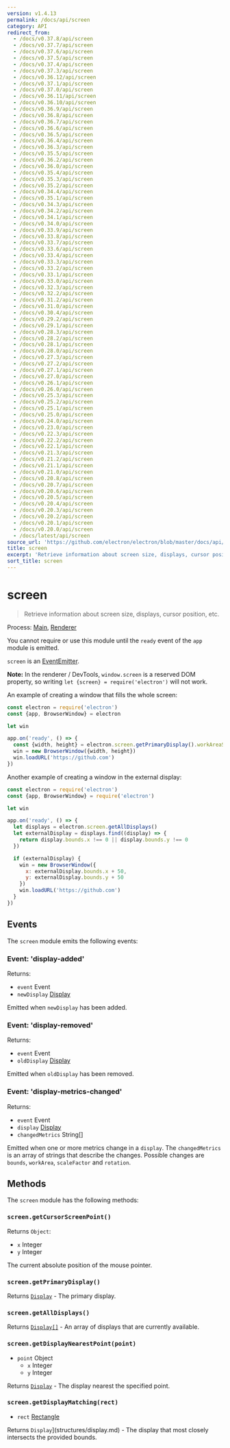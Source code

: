 ```yaml
---
version: v1.4.13
permalink: /docs/api/screen
category: API
redirect_from:
  - /docs/v0.37.8/api/screen
  - /docs/v0.37.7/api/screen
  - /docs/v0.37.6/api/screen
  - /docs/v0.37.5/api/screen
  - /docs/v0.37.4/api/screen
  - /docs/v0.37.3/api/screen
  - /docs/v0.36.12/api/screen
  - /docs/v0.37.1/api/screen
  - /docs/v0.37.0/api/screen
  - /docs/v0.36.11/api/screen
  - /docs/v0.36.10/api/screen
  - /docs/v0.36.9/api/screen
  - /docs/v0.36.8/api/screen
  - /docs/v0.36.7/api/screen
  - /docs/v0.36.6/api/screen
  - /docs/v0.36.5/api/screen
  - /docs/v0.36.4/api/screen
  - /docs/v0.36.3/api/screen
  - /docs/v0.35.5/api/screen
  - /docs/v0.36.2/api/screen
  - /docs/v0.36.0/api/screen
  - /docs/v0.35.4/api/screen
  - /docs/v0.35.3/api/screen
  - /docs/v0.35.2/api/screen
  - /docs/v0.34.4/api/screen
  - /docs/v0.35.1/api/screen
  - /docs/v0.34.3/api/screen
  - /docs/v0.34.2/api/screen
  - /docs/v0.34.1/api/screen
  - /docs/v0.34.0/api/screen
  - /docs/v0.33.9/api/screen
  - /docs/v0.33.8/api/screen
  - /docs/v0.33.7/api/screen
  - /docs/v0.33.6/api/screen
  - /docs/v0.33.4/api/screen
  - /docs/v0.33.3/api/screen
  - /docs/v0.33.2/api/screen
  - /docs/v0.33.1/api/screen
  - /docs/v0.33.0/api/screen
  - /docs/v0.32.3/api/screen
  - /docs/v0.32.2/api/screen
  - /docs/v0.31.2/api/screen
  - /docs/v0.31.0/api/screen
  - /docs/v0.30.4/api/screen
  - /docs/v0.29.2/api/screen
  - /docs/v0.29.1/api/screen
  - /docs/v0.28.3/api/screen
  - /docs/v0.28.2/api/screen
  - /docs/v0.28.1/api/screen
  - /docs/v0.28.0/api/screen
  - /docs/v0.27.3/api/screen
  - /docs/v0.27.2/api/screen
  - /docs/v0.27.1/api/screen
  - /docs/v0.27.0/api/screen
  - /docs/v0.26.1/api/screen
  - /docs/v0.26.0/api/screen
  - /docs/v0.25.3/api/screen
  - /docs/v0.25.2/api/screen
  - /docs/v0.25.1/api/screen
  - /docs/v0.25.0/api/screen
  - /docs/v0.24.0/api/screen
  - /docs/v0.23.0/api/screen
  - /docs/v0.22.3/api/screen
  - /docs/v0.22.2/api/screen
  - /docs/v0.22.1/api/screen
  - /docs/v0.21.3/api/screen
  - /docs/v0.21.2/api/screen
  - /docs/v0.21.1/api/screen
  - /docs/v0.21.0/api/screen
  - /docs/v0.20.8/api/screen
  - /docs/v0.20.7/api/screen
  - /docs/v0.20.6/api/screen
  - /docs/v0.20.5/api/screen
  - /docs/v0.20.4/api/screen
  - /docs/v0.20.3/api/screen
  - /docs/v0.20.2/api/screen
  - /docs/v0.20.1/api/screen
  - /docs/v0.20.0/api/screen
  - /docs/latest/api/screen
source_url: 'https://github.com/electron/electron/blob/master/docs/api/screen.md'
title: screen
excerpt: 'Retrieve information about screen size, displays, cursor position, etc.'
sort_title: screen
---
```

# screen

> Retrieve information about screen size, displays, cursor position, etc.

Process: [Main]({{site.baseurl}}/docs/tutorial/quick-start#main-process), [Renderer]({{site.baseurl}}/docs/tutorial/quick-start#renderer-process)

You cannot require or use this module until the `ready` event of the `app` module is emitted.

`screen` is an [EventEmitter](https://nodejs.org/api/events.html#events_class_eventemitter).

**Note:** In the renderer / DevTools, `window.screen` is a reserved DOM property, so writing `let {screen} = require('electron')` will not work.

An example of creating a window that fills the whole screen:

```javascript
const electron = require('electron')
const {app, BrowserWindow} = electron

let win

app.on('ready', () => {
  const {width, height} = electron.screen.getPrimaryDisplay().workAreaSize
  win = new BrowserWindow({width, height})
  win.loadURL('https://github.com')
})
```

Another example of creating a window in the external display:

```javascript
const electron = require('electron')
const {app, BrowserWindow} = require('electron')

let win

app.on('ready', () => {
  let displays = electron.screen.getAllDisplays()
  let externalDisplay = displays.find((display) => {
    return display.bounds.x !== 0 || display.bounds.y !== 0
  })

  if (externalDisplay) {
    win = new BrowserWindow({
      x: externalDisplay.bounds.x + 50,
      y: externalDisplay.bounds.y + 50
    })
    win.loadURL('https://github.com')
  }
})
```

## Events

The `screen` module emits the following events:

### Event: 'display-added'

Returns:

*   `event` Event
*   `newDisplay` [Display]({{site.baseurl}}/docs/api/structures/display)

Emitted when `newDisplay` has been added.

### Event: 'display-removed'

Returns:

*   `event` Event
*   `oldDisplay` [Display]({{site.baseurl}}/docs/api/structures/display)

Emitted when `oldDisplay` has been removed.

### Event: 'display-metrics-changed'

Returns:

*   `event` Event
*   `display` [Display]({{site.baseurl}}/docs/api/structures/display)
*   `changedMetrics` String[]

Emitted when one or more metrics change in a `display`. The `changedMetrics` is an array of strings that describe the changes. Possible changes are `bounds`, `workArea`, `scaleFactor` and `rotation`.

## Methods

The `screen` module has the following methods:

### `screen.getCursorScreenPoint()`

Returns `Object`:

*   `x` Integer
*   `y` Integer

The current absolute position of the mouse pointer.

### `screen.getPrimaryDisplay()`

Returns [`Display`]({{site.baseurl}}/docs/api/structures/display) - The primary display.

### `screen.getAllDisplays()`

Returns [`Display[]`]({{site.baseurl}}/docs/api/structures/display) - An array of displays that are currently available.

### `screen.getDisplayNearestPoint(point)`

*   `point` Object
    *   `x` Integer
    *   `y` Integer

Returns [`Display`]({{site.baseurl}}/docs/api/structures/display) - The display nearest the specified point.

### `screen.getDisplayMatching(rect)`

*   `rect` [Rectangle]({{site.baseurl}}/docs/api/structures/rectangle)

Returns `Display`](structures/display.md) - The display that most closely intersects the provided bounds.
